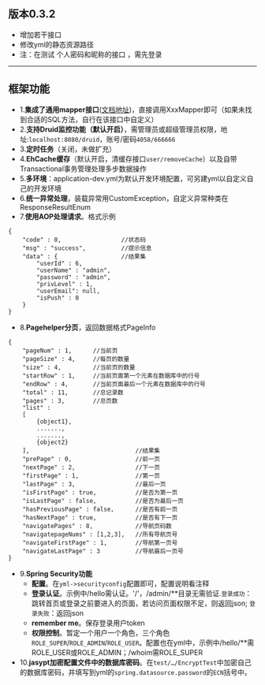 ## 版本0.3.2
* 增加若干接口
* 修改yml的静态资源路径
* 注：在测试 个人密码和昵称的接口 ，需先登录
----------
## 框架功能
* 1.**集成了通用mapper接口**([文档地址](https://gitee.com/free/Mapper/blob/master/wiki/mapper3/5.Mappers.md))，直接调用XxxMapper即可（如果未找到合适的SQL方法，自行在该接口中自定义）
* 2.**支持Druid监控功能（默认开启）**，需管理员或超级管理员权限，地址:`localhost:8080/druid`，账号/密码`4058/666666`
* 3.**定时任务**（关闭，未做扩充）
* 4.**EhCache缓存**（默认开启，清缓存接口`user/removeCache`）以及自带Transactional事务管理处理多步数据操作
* 5.**多环境**：application-dev.yml为默认开发环境配置，可另建yml以自定义自己的开发环境
* 6.**统一异常处理**，装载异常用CustomException，自定义异常种类在ResponseResultEnum
* 7.**使用AOP处理请求**。格式示例
```
{
    "code" : 0,                 //状态码
    "msg" : "success",          //提示信息
    "data" : {                  //结果集
        "userId" : 6,
        "userName" : "admin",
        "password" : "admin",
        "privLevel" : 1,
        "userEmail": null,
        "isPush" : 0
    }      
}
```
* 8.**Pagehelper分页**，返回数据格式PageInfo
```
{
    "pageNum" : 1,      //当前页
    "pageSize" : 4,     //每页的数量
    "size" : 4,         //当前页的数量
    "startRow" : 1,     //当前页面第一个元素在数据库中的行号
    "endRow" : 4,       //当前页面最后一个元素在数据库中的行号
    "total" : 11,       //总记录数
    "pages" : 3,        //总页数
    "list" : 
    [   
        {object1},
        .......,
        .......,
        {object2}
    ],                              //结果集
    "prePage" : 0,                  //前一页
    "nextPage" : 2,                 //下一页
    "firstPage" : 1,                //第一页 
    "lastPage" : 3,                 //最后一页
    "isFirstPage" : true,           //是否为第一页
    "isLastPage" : false,           //是否为最后一页
    "hasPreviousPage" : false,      //是否有前一页
    "hasNextPage" : true,           //是否有下一页
    "navigatePages" : 8,            //导航页码数
    "navigatepageNums" : [1,2,3],   //所有导航页号
    "navigateFirstPage" : 1,        //导航第一页号
    "navigateLastPage" : 3          //导航最后一页号
}
```
* 9.**Spring Security功能**
  * **配置**。在`yml->securityconfig`配置即可，配置说明看注释
  * **登录认证**。示例中/hello需认证。'/'，/admin/**目录无需验证.`登录成功`：跳转首页或登录之前要进入的页面，若访问页面权限不足，则返回json; `登录失败`：返回json
  * **remember me**。保存登录用户token
  * **权限控制**。暂定一个用户一个角色，三个角色`ROLE_SUPER`/`ROLE_ADMIN`/`ROLE_USER`。配置也在yml中，示例中/hello/**需ROLE_USER或ROLE_ADMIN；/whoim需ROLE_SUPER
* 10.**jasypt加密配置文件中的数据库密码**。在`test/…/EncryptTest`中加密自己的数据库密码，并填写到yml的`spring.datasource.password`的`ECN`括号中。
